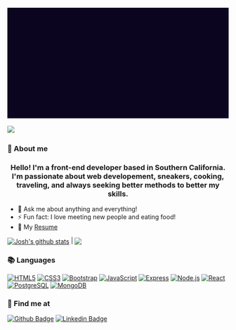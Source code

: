 
<p align='center'>
  <img src='https://github.com/jtw007/jtw007/blob/main/readme.gif' />
</p>

![](https://komarev.com/ghpvc/?username=jtw007&color=0096AB)
### 👻 About me 

<h3 align="center">Hello! I'm a front-end developer based in Southern California. I'm passionate about web developement, sneakers, cooking, traveling, and always seeking better methods to better my skills.</h3>

- 💬 Ask me about anything and everything!
- ⚡ Fun fact: I love meeting new people and eating food!
- 📜 My [Resume](https://drive.google.com/file/d/1xhq4NDOy1EYdpKJqeutz4eL5BW8JXIOu/view)

<a href="https://github.com/jtw007/github-readme-stats"><img align="center" src="https://github-readme-stats.vercel.app/api?username=jtw007&show_icons=true&include_all_commits=true&theme=buefy&hide_border=true" alt="Josh's github stats" /></a> | <a href="https://github.com/jtw007/github-readme-stats"><img align="center" src="https://github-readme-stats.vercel.app/api/top-langs/?username=jtw007&layout=compact&theme=buefy&hide_border=true" /></a>


### 📚 Languages
<a href="https://www.w3.org/TR/html5/" title="HTML5" target="blank" rel="noopener noreferrer"><img src="https://github.com/get-icon/geticon/raw/master/icons/html-5.svg" alt="HTML5" width="50px" height="50px"></a>
<a href="https://www.w3.org/TR/CSS/" title="CSS3" target="blank" rel="noopener noreferrer"><img src="https://github.com/get-icon/geticon/raw/master/icons/css-3.svg" alt="CSS3" width="50px" height="50px"></a>
<a href="https://getbootstrap.com/" title="Bootstrap" target="blank" rel="noopener noreferrer"><img src="https://github.com/get-icon/geticon/raw/master/icons/bootstrap.svg" alt="Bootstrap" width="50px" height="50px"></a>
<a href="https://developer.mozilla.org/en-US/docs/Web/JavaScript" title="JavaScript" target="blank" rel="noopener noreferrer"><img src="https://github.com/get-icon/geticon/raw/master/icons/javascript.svg" alt="JavaScript" width="50px" height="50px"></a>
<a href="https://expressjs.com/" title="Express" target="blank" rel="noopener noreferrer"><img src="https://user-images.githubusercontent.com/102000821/227614220-d4bb65dd-ada9-4bf6-898f-0829013a332e.png" alt="Express" width="50px" height="50px"></a>
<a href="https://nodejs.org/" title="Node.js" target="blank" rel="noopener noreferrer"><img src="https://github.com/get-icon/geticon/raw/master/icons/nodejs-icon.svg" alt="Node.js" width="50px" height="50px"></a>
<a href="https://reactjs.org/" title="React" target="blank" rel="noopener noreferrer"><img src="https://github.com/get-icon/geticon/raw/master/icons/react.svg" alt="React" width="50px" height="50px"></a>
<a href="https://www.postgresql.org/" title="PostgreSQL" target="blank" rel="noopener noreferrer"><img src="https://github.com/get-icon/geticon/raw/master/icons/postgresql.svg" alt="PostgreSQL" width="50px" height="50px"></a>
<a href="https://www.mongodb.org/" title="MongoDB" target="blank" rel="noopener noreferrer"><img src="https://github.com/get-icon/geticon/raw/master/icons/mongodb-icon.svg" alt="MongoDB" width="50px" height="50px"></a>


### 📨 Find me at
[![Github Badge](http://img.shields.io/badge/-Github-black?style=flat-square&logo=github&link=https://github.com/jtw007)](https://github.com/jtw007)
[![Linkedin Badge](https://img.shields.io/badge/-LinkedIn-blue?style=flat-square&logo=Linkedin&logoColor=white&link=https://www.linkedin.com/in/joshuatwudev/)](https://www.linkedin.com/in/joshuatwudev/)

 




